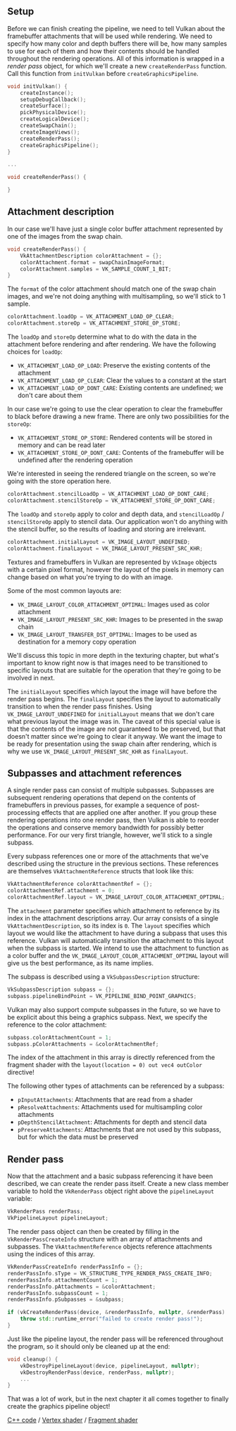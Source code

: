 ## Setup

Before we can finish creating the pipeline, we need to tell Vulkan about the
framebuffer attachments that will be used while rendering. We need to specify
how many color and depth buffers there will be, how many samples to use for each
of them and how their contents should be handled throughout the rendering
operations. All of this information is wrapped in a *render pass* object, for
which we'll create a new `createRenderPass` function. Call this function from
`initVulkan` before `createGraphicsPipeline`.

```c++
void initVulkan() {
    createInstance();
    setupDebugCallback();
    createSurface();
    pickPhysicalDevice();
    createLogicalDevice();
    createSwapChain();
    createImageViews();
    createRenderPass();
    createGraphicsPipeline();
}

...

void createRenderPass() {

}
```

## Attachment description

In our case we'll have just a single color buffer attachment represented by one
of the images from the swap chain.

```c++
void createRenderPass() {
    VkAttachmentDescription colorAttachment = {};
    colorAttachment.format = swapChainImageFormat;
    colorAttachment.samples = VK_SAMPLE_COUNT_1_BIT;
}
```

The `format` of the color attachment should match one of the swap chain
images, and we're not doing anything with multisampling, so we'll stick to 1 sample.

```c++
colorAttachment.loadOp = VK_ATTACHMENT_LOAD_OP_CLEAR;
colorAttachment.storeOp = VK_ATTACHMENT_STORE_OP_STORE;
```

The `loadOp` and `storeOp` determine what to do with the data in the attachment
before rendering and after rendering. We have the following choices for
`loadOp`:

* `VK_ATTACHMENT_LOAD_OP_LOAD`: Preserve the existing contents of the attachment
* `VK_ATTACHMENT_LOAD_OP_CLEAR`: Clear the values to a constant at the start
* `VK_ATTACHMENT_LOAD_OP_DONT_CARE`: Existing contents are undefined; we don't
care about them

In our case we're going to use the clear operation to clear the framebuffer to
black before drawing a new frame. There are only two possibilities for the
`storeOp`:

* `VK_ATTACHMENT_STORE_OP_STORE`: Rendered contents will be stored in memory and
can be read later
* `VK_ATTACHMENT_STORE_OP_DONT_CARE`: Contents of the framebuffer will be
undefined after the rendering operation

We're interested in seeing the rendered triangle on the screen, so we're going
with the store operation here.

```c++
colorAttachment.stencilLoadOp = VK_ATTACHMENT_LOAD_OP_DONT_CARE;
colorAttachment.stencilStoreOp = VK_ATTACHMENT_STORE_OP_DONT_CARE;
```

The `loadOp` and `storeOp` apply to color and depth data, and `stencilLoadOp` /
`stencilStoreOp` apply to stencil data. Our application won't do anything with
the stencil buffer, so the results of loading and storing are irrelevant.

```c++
colorAttachment.initialLayout = VK_IMAGE_LAYOUT_UNDEFINED;
colorAttachment.finalLayout = VK_IMAGE_LAYOUT_PRESENT_SRC_KHR;
```

Textures and framebuffers in Vulkan are represented by `VkImage` objects with a
certain pixel format, however the layout of the pixels in memory can change
based on what you're trying to do with an image.

Some of the most common layouts are:

* `VK_IMAGE_LAYOUT_COLOR_ATTACHMENT_OPTIMAL`: Images used as color attachment
* `VK_IMAGE_LAYOUT_PRESENT_SRC_KHR`: Images to be presented in the swap chain
* `VK_IMAGE_LAYOUT_TRANSFER_DST_OPTIMAL`: Images to be used as destination for a
memory copy operation

We'll discuss this topic in more depth in the texturing chapter, but what's
important to know right now is that images need to be transitioned to specific
layouts that are suitable for the operation that they're going to be involved in
next.

The `initialLayout` specifies which layout the image will have before the render
pass begins. The `finalLayout` specifies the layout to automatically transition
to when the render pass finishes. Using `VK_IMAGE_LAYOUT_UNDEFINED` for
`initialLayout` means that we don't care what previous layout the image was in.
The caveat of this special value is that the contents of the image are not
guaranteed to be preserved, but that doesn't matter since we're going to clear
it anyway. We want the image to be ready for presentation using the swap chain
after rendering, which is why we use `VK_IMAGE_LAYOUT_PRESENT_SRC_KHR` as
`finalLayout`.

## Subpasses and attachment references

A single render pass can consist of multiple subpasses. Subpasses are subsequent
rendering operations that depend on the contents of framebuffers in previous
passes, for example a sequence of post-processing effects that are applied one
after another. If you group these rendering operations into one render pass,
then Vulkan is able to reorder the operations and conserve memory bandwidth for
possibly better performance. For our very first triangle, however, we'll stick
to a single subpass.

Every subpass references one or more of the attachments that we've described
using the structure in the previous sections. These references are themselves
`VkAttachmentReference` structs that look like this:

```c++
VkAttachmentReference colorAttachmentRef = {};
colorAttachmentRef.attachment = 0;
colorAttachmentRef.layout = VK_IMAGE_LAYOUT_COLOR_ATTACHMENT_OPTIMAL;
```

The `attachment` parameter specifies which attachment to reference by its index
in the attachment descriptions array. Our array consists of a single
`VkAttachmentDescription`, so its index is `0`. The `layout` specifies which
layout we would like the attachment to have during a subpass that uses this
reference. Vulkan will automatically transition the attachment to this layout
when the subpass is started. We intend to use the attachment to function as a
color buffer and the `VK_IMAGE_LAYOUT_COLOR_ATTACHMENT_OPTIMAL` layout will give
us the best performance, as its name implies.

The subpass is described using a `VkSubpassDescription` structure:

```c++
VkSubpassDescription subpass = {};
subpass.pipelineBindPoint = VK_PIPELINE_BIND_POINT_GRAPHICS;
```

Vulkan may also support compute subpasses in the future, so we have to be
explicit about this being a graphics subpass. Next, we specify the reference to
the color attachment:

```c++
subpass.colorAttachmentCount = 1;
subpass.pColorAttachments = &colorAttachmentRef;
```

The index of the attachment in this array is directly referenced from the
fragment shader with the `layout(location = 0) out vec4 outColor` directive!

The following other types of attachments can be referenced by a subpass:

* `pInputAttachments`: Attachments that are read from a shader
* `pResolveAttachments`: Attachments used for multisampling color attachments
* `pDepthStencilAttachment`: Attachments for depth and stencil data
* `pPreserveAttachments`: Attachments that are not used by this subpass, but for
which the data must be preserved

## Render pass

Now that the attachment and a basic subpass referencing it have been described,
we can create the render pass itself. Create a new class member variable to hold
the `VkRenderPass` object right above the `pipelineLayout` variable:

```c++
VkRenderPass renderPass;
VkPipelineLayout pipelineLayout;
```

The render pass object can then be created by filling in the
`VkRenderPassCreateInfo` structure with an array of attachments and subpasses.
The `VkAttachmentReference` objects reference attachments using the indices of
this array.

```c++
VkRenderPassCreateInfo renderPassInfo = {};
renderPassInfo.sType = VK_STRUCTURE_TYPE_RENDER_PASS_CREATE_INFO;
renderPassInfo.attachmentCount = 1;
renderPassInfo.pAttachments = &colorAttachment;
renderPassInfo.subpassCount = 1;
renderPassInfo.pSubpasses = &subpass;

if (vkCreateRenderPass(device, &renderPassInfo, nullptr, &renderPass) != VK_SUCCESS) {
    throw std::runtime_error("failed to create render pass!");
}
```

Just like the pipeline layout, the render pass will be referenced throughout the
program, so it should only be cleaned up at the end:

```c++
void cleanup() {
    vkDestroyPipelineLayout(device, pipelineLayout, nullptr);
    vkDestroyRenderPass(device, renderPass, nullptr);
    ...
}
```

That was a lot of work, but in the next chapter it all comes together to finally
create the graphics pipeline object!

[C++ code](/code/render_passes.cpp) /
[Vertex shader](/code/shader_base.vert) /
[Fragment shader](/code/shader_base.frag)

